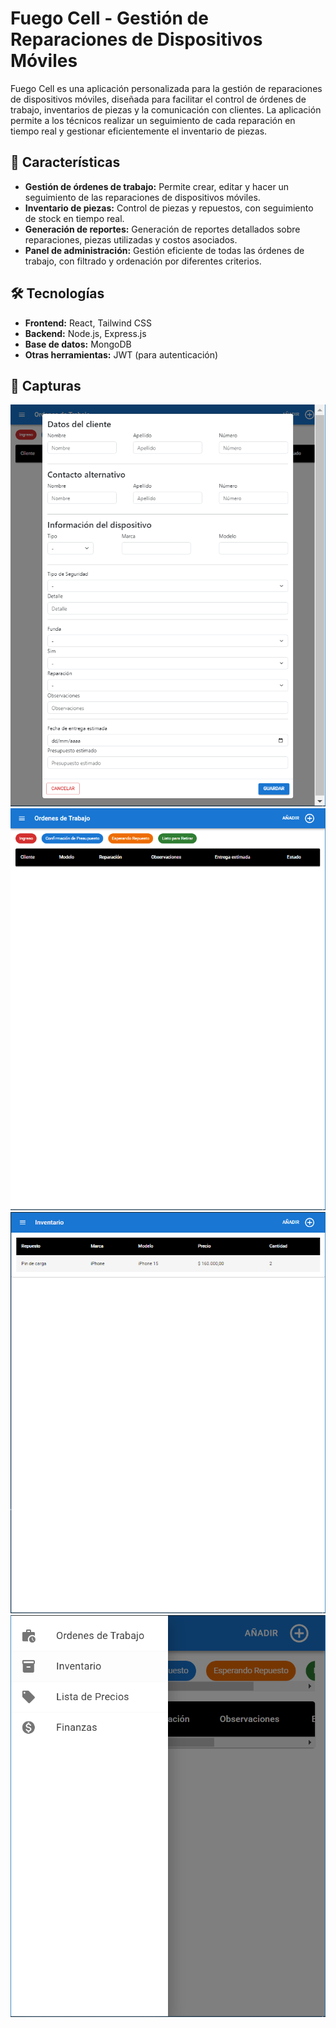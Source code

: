 # Fuego Cell - Gestión de Reparaciones de Dispositivos Móviles

Fuego Cell es una aplicación personalizada para la gestión de reparaciones de dispositivos móviles, diseñada para facilitar el control de órdenes de trabajo, inventarios de piezas y la comunicación con clientes. La aplicación permite a los técnicos realizar un seguimiento de cada reparación en tiempo real y gestionar eficientemente el inventario de piezas.

## 🚀 Características

- **Gestión de órdenes de trabajo:** Permite crear, editar y hacer un seguimiento de las reparaciones de dispositivos móviles.
- **Inventario de piezas:** Control de piezas y repuestos, con seguimiento de stock en tiempo real.
- **Generación de reportes:** Generación de reportes detallados sobre reparaciones, piezas utilizadas y costos asociados.
- **Panel de administración:** Gestión eficiente de todas las órdenes de trabajo, con filtrado y ordenación por diferentes criterios.

## 🛠️ Tecnologías

- **Frontend:** React, Tailwind CSS
- **Backend:** Node.js, Express.js
- **Base de datos:** MongoDB
- **Otras herramientas:** JWT (para autenticación)

## 🌟 Capturas
![Captura 1](/formulario.PNG)
![Captura 2](/home.PNG)
![Captura 2](/inventario.PNG)
![Captura 2](/menu.PNG)
